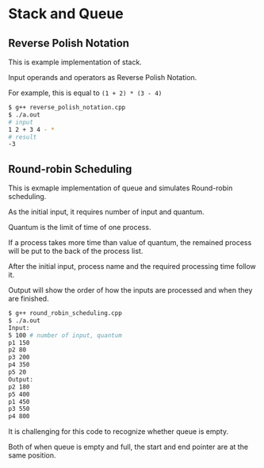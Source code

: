 # Stack and Queue

## Reverse Polish Notation

This is example implementation of stack.

Input operands and operators as Reverse Polish Notation.

For example, this is equal to `(1 + 2) * (3 - 4)`

```bash
$ g++ reverse_polish_notation.cpp
$ ./a.out
# input
1 2 + 3 4 - *
# result
-3
```

## Round-robin Scheduling

This is exmaple implementation of queue and simulates Round-robin scheduling.

As the initial input, it requires number of input and quantum.

Quantum is the limit of time of one process.

If a process takes more time than value of quantum, the remained process will be put to the back of the process list.

After the initial input, process name and the required processing time follow it.

Output will show the order of how the inputs are processed and when they are finished.

```bash
$ g++ round_robin_scheduling.cpp
$ ./a.out
Input:
5 100 # number of input, quantum
p1 150
p2 80
p3 200
p4 350
p5 20
Output:
p2 180
p5 400
p1 450
p3 550
p4 800
```

It is challenging for this code to recognize whether queue is empty.

Both of when queue is empty and full, the start and end pointer are at the same position.
